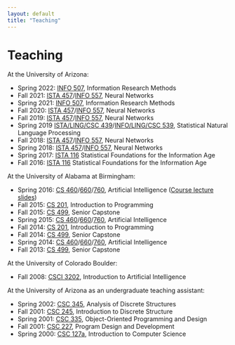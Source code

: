 ```yaml
---
layout: default
title: "Teaching"
---
```


# Teaching #

At the University of Arizona:

* Spring 2022: [INFO 507](https://ischool.arizona.edu/course/info-507-information-research-methods), Information Research Methods
* Fall 2021: [ISTA 457](https://ischool.arizona.edu/course/ista-457-neural-networks)/[INFO 557](https://ischool.arizona.edu/course/info-557-neural-networks), Neural Networks
* Spring 2021: [INFO 507](https://ischool.arizona.edu/course/info-507-information-research-methods), Information Research Methods
* Fall 2020: [ISTA 457](https://ischool.arizona.edu/course/ista-457-neural-networks)/[INFO 557](https://ischool.arizona.edu/course/info-557-neural-networks), Neural Networks
* Fall 2019: [ISTA 457](https://ischool.arizona.edu/course/ista-457-neural-networks)/[INFO 557](https://ischool.arizona.edu/course/info-557-neural-networks), Neural Networks
* Spring 2019 [ISTA/LING/CSC 439](https://ischool.arizona.edu/course/ista-439-statistical-natural-language-processing-cross-listed-ling-439)/[INFO/LING/CSC 539](https://ischool.arizona.edu/course/info-539-statistical-natural-language-processing-cross-listed-ling-539), Statistical Natural Language Processing
* Fall 2018: [ISTA 457](https://ischool.arizona.edu/course/ista-457-neural-networks)/[INFO 557](https://ischool.arizona.edu/course/info-557-neural-networks), Neural Networks
* Spring 2018: [ISTA 457](https://ischool.arizona.edu/course/ista-457-neural-networks)/[INFO 557](https://ischool.arizona.edu/course/info-557-neural-networks), Neural Networks
* Spring 2017: [ISTA 116](https://ischool.arizona.edu/course/ista-116-statistical-foundations-information-age) Statistical Foundations for the Information Age
* Fall 2016: [ISTA 116](https://ischool.arizona.edu/course/ista-116-statistical-foundations-information-age) Statistical Foundations for the Information Age

At the University of Alabama at Birmingham:

* Spring 2016: [CS 460](http://catalog.uab.edu/search/?P=CS%20460)/[660](http://catalog.uab.edu/search/?P=CS%20660)/[760](http://catalog.uab.edu/search/?P=CS%20760), Artificial Intelligence ([Course lecture slides](https://github.com/bethard/artificial-intelligence-lectures))
* Fall 2015: [CS 201](http://catalog.uab.edu/previouscatalogs/2015-2016/coursedescriptions/cs/), Introduction to Programming
* Fall 2015: [CS 499](http://catalog.uab.edu/search/?P=CS%20499), Senior Capstone
* Spring 2015: [CS 460](http://catalog.uab.edu/search/?P=CS%20460)/[660](http://catalog.uab.edu/search/?P=CS%20660)/[760](http://catalog.uab.edu/search/?P=CS%20760), Artificial Intelligence
* Fall 2014: [CS 201](http://catalog.uab.edu/previouscatalogs/2015-2016/coursedescriptions/cs/), Introduction to Programming
* Fall 2014: [CS 499](http://catalog.uab.edu/search/?P=CS%20499), Senior Capstone
* Spring 2014: [CS 460](http://catalog.uab.edu/search/?P=CS%20460)/[660](http://catalog.uab.edu/search/?P=CS%20660)/[760](http://catalog.uab.edu/search/?P=CS%20760), Artificial Intelligence
* Fall 2013: [CS 499](http://catalog.uab.edu/search/?P=CS%20499), Senior Capstone

At the University of Colorado Boulder:

* Fall 2008: [CSCI 3202](https://experts.colorado.edu/display/coursename_CSCI-3202), Introduction to Artificial Intelligence

At the University of Arizona as an undergraduate teaching assistant:

* Spring 2002: [CSC 345](https://www2.cs.arizona.edu/courses/descriptions.html#CSC345), Analysis of Discrete Structures
* Fall 2001: [CSC 245](https://www2.cs.arizona.edu/courses/descriptions.html#CSC245), Introduction to Discrete Structure
* Spring 2001: [CSC 335](https://www2.cs.arizona.edu/courses/descriptions.html#CSC335), Object-Oriented Programming and Design
* Fall 2001: [CSC 227](https://www2.cs.arizona.edu/courses/descriptions.html#CSC227), Program Design and Development
* Spring 2000: [CSC 127a](https://www2.cs.arizona.edu/courses/descriptions.html#CSC127A), Introduction to Computer Science
